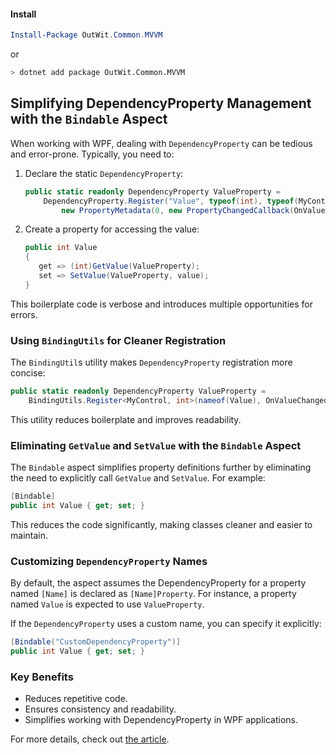 #### Install

```ps1
Install-Package OutWit.Common.MVVM
```

or

```bash
> dotnet add package OutWit.Common.MVVM
```

## Simplifying DependencyProperty Management with the `Bindable` Aspect

When working with WPF, dealing with `DependencyProperty` can be tedious and error-prone. Typically, you need to:

1. Declare the static `DependencyProperty`:
   ```csharp
   public static readonly DependencyProperty ValueProperty =
       DependencyProperty.Register("Value", typeof(int), typeof(MyControl),
           new PropertyMetadata(0, new PropertyChangedCallback(OnValueChanged)));
   ```
2. Create a property for accessing the value:
   ```csharp
   public int Value
   {
      get => (int)GetValue(ValueProperty);
      set => SetValue(ValueProperty, value);
   }
   ```
This boilerplate code is verbose and introduces multiple opportunities for errors.

### Using `BindingUtils` for Cleaner Registration
The `BindingUtil`s utility makes `DependencyProperty` registration more concise:
```csharp
public static readonly DependencyProperty ValueProperty =
    BindingUtils.Register<MyControl, int>(nameof(Value), OnValueChanged); 
```
 
This utility reduces boilerplate and improves readability.

### Eliminating `GetValue` and `SetValue` with the `Bindable` Aspect
The `Bindable` aspect simplifies property definitions further by eliminating the need to explicitly call `GetValue` and `SetValue`. For example:

```csharp
[Bindable]
public int Value { get; set; }
```
This reduces the code significantly, making classes cleaner and easier to maintain.

### Customizing `DependencyProperty` Names
By default, the aspect assumes the DependencyProperty for a property named `[Name]` is declared as `[Name]Property`. For instance, a property named `Value` is expected to use `ValueProperty`.

If the `DependencyProperty` uses a custom name, you can specify it explicitly:
```csharp
[Bindable("CustomDependencyProperty")]
public int Value { get; set; }
```
### Key Benefits
- Reduces repetitive code.
- Ensures consistency and readability.
- Simplifies working with DependencyProperty in WPF applications.

For more details, check out [the article](https://ratner.io/2024/11/20/streamlining-net-development-with-practical-aspects/).
